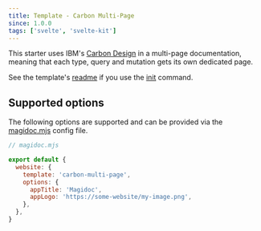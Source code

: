 ```yaml
---
title: Template - Carbon Multi-Page
since: 1.0.0
tags: ['svelte', 'svelte-kit']
---
```


This starter uses IBM's [Carbon Design](https://carbondesignsystem.com/) in a multi-page documentation, meaning that each type, query and mutation gets its own dedicated page.

See the template's [readme](https://github.com/magidoc-org/magidoc/blob/main/packages/starters/carbon-multi-page/README.md) if you use the [init](/cli/init) command.

## Supported options

The following options are supported and can be provided via the [magidoc.mjs](/cli/magidoc-configuration) config file.

```javascript
// magidoc.mjs

export default {
  website: {
    template: 'carbon-multi-page',
    options: {
      appTitle: 'Magidoc',
      appLogo: 'https://some-website/my-image.png',
    },
  },
}
```
